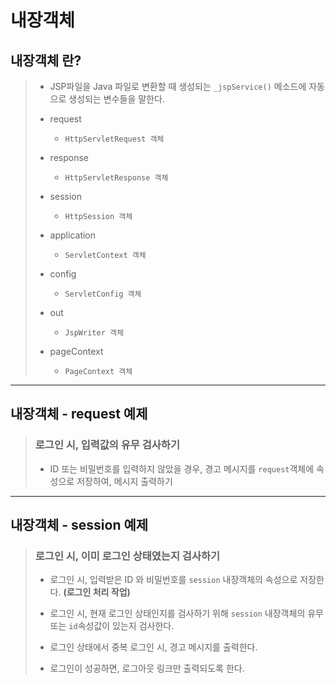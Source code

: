 # 내장객체

## 내장객체 란?

>	* JSP파일을 Java 파일로 변환할 때 생성되는 ``_jspService()`` 메소드에 자동으로 생성되는 변수들을 말한다.
>
>	* request
>
>		* ``HttpServletRequest 객체``
>
>	* response
>
>		* ``HttpServletResponse 객체``
>
>	* session
>
>		* ``HttpSession 객체``
>
>	* application
>
>		* ``ServletContext 객체``
>
>	* config
>
>		* ``ServletConfig 객체``
>
>	* out
>
>		* ``JspWriter 객체``
>
>	* pageContext
>
>		* ``PageContext 객체``

---

## 내장객체 - request 예제

>	### 로그인 시, 입력값의 유무 검사하기
>
>	* ID 또는 비밀번호를 입력하지 않았을 경우, 경고 메시지를 ``request``객체에 속성으로 저장하여, 메시지 출력하기

---

## 내장객체 - session 예제

>	### 로그인 시, 이미 로그인 상태였는지 검사하기
>
>	* 로그인 시, 입력받은 ID 와 비밀번호를 ``session`` 내장객체의 속성으로 저장한다. **(로그인 처리 작업)**
>
>	* 로그인 시, 현재 로그인 상태인지를 검사하기 위해 ``session`` 내장객체의 유무 또는 ``id``속성값이 있는지 검사한다.
>
>	* 로그인 상태에서 중복 로그인 시, 경고 메시지를 출력한다.
>
>	* 로그인이 성공하면, 로그아웃 링크만 출력되도록 한다.